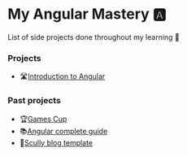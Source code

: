 # My Angular Mastery 🅰️
List of side projects done throughout my learning 🌱

### Projects
- 🛣️[Introduction to Angular](https://github.com/barcellos-pedro/introduction-to-angular)

### Past projects 
- 🏆[Games Cup](https://github.com/barcellos-pedro/copa-games)
- 📚[Angular complete guide](https://github.com/barcellos-pedro/angular-complete-guide)
- 📒[Scully blog template](https://github.com/barcellos-pedro/scully-blog-cms)
